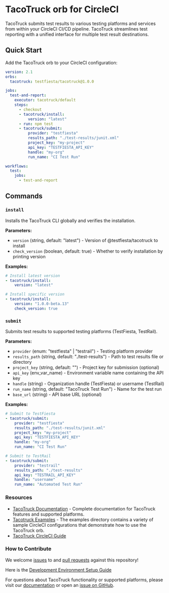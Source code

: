# TacoTruck orb for CircleCI

TacoTruck submits test results to various testing platforms and services from within your CircleCI CI/CD pipeline. TacoTruck streamlines test reporting with a unified interface for multiple test result destinations.

## Quick Start

Add the TacoTruck orb to your CircleCI configuration:

```yaml
version: 2.1
orbs:
  tacotruck: testfiesta/tacotruck@1.0.0

jobs:
  test-and-report:
    executor: tacotruck/default
    steps:
      - checkout
      - tacotruck/install:
          version: "latest"
      - run: npm test
      - tacotruck/submit:
          provider: "testfiesta"
          results_path: "./test-results/junit.xml"
          project_key: "my-project"
          api_key: "TESTFIESTA_API_KEY"
          handle: "my-org"
          run_name: "CI Test Run"

workflows:
  test:
    jobs:
      - test-and-report
```

## Commands

### `install`

Installs the TacoTruck CLI globally and verifies the installation.

**Parameters:**
- `version` (string, default: "latest") - Version of @testfiesta/tacotruck to install
- `check_version` (boolean, default: true) - Whether to verify installation by printing version

**Examples:**

```yaml
# Install latest version
- tacotruck/install:
    version: "latest"

# Install specific version
- tacotruck/install:
    version: "1.0.0-beta.13"
    check_version: true
```

### `submit`

Submits test results to supported testing platforms (TestFiesta, TestRail).

**Parameters:**
- `provider` (enum: "testfiesta" | "testrail") - Testing platform provider
- `results_path` (string, default: "./test-results") - Path to test results file or directory
- `project_key` (string, default: "") - Project key for submission (optional)
- `api_key` (env_var_name) - Environment variable name containing the API key
- `handle` (string) - Organization handle (TestFiesta) or username (TestRail)
- `run_name` (string, default: "TacoTruck Test Run") - Name for the test run
- `base_url` (string) - API base URL (optional)

**Examples:**

```yaml
# Submit to TestFiesta
- tacotruck/submit:
    provider: "testfiesta"
    results_path: "./test-results/junit.xml"
    project_key: "my-project"
    api_key: "TESTFIESTA_API_KEY"
    handle: "my-org"
    run_name: "CI Test Run"

# Submit to TestRail
- tacotruck/submit:
    provider: "testrail"
    results_path: "./test-results"
    api_key: "TESTRAIL_API_KEY"
    handle: "username"
    run_name: "Automated Test Run"
```

### Resources
- [TacoTruck Documentation](https://docs.testfiesta.com) - Complete documentation for TacoTruck features and supported platforms.
- [Tacotruck Examples](https://github.com/testfiesta/tacotruck-orb/tree/main/examples) - The examples directory contains a variety of sample CircleCI configurations that demonstrate how to use the TacoTruck orb.
 - [TacoTruck CircleCI Guide](https://docs.testfiesta.com/automation/ci-cd-integration/circleci)

### How to Contribute

We welcome [issues](https://github.com/testfiesta/tacotruck-orb/issues) to and [pull requests](https://github.com/testfiesta/tacotruck-orb/pulls) against this repository!

Here is the [Development Environment Setup Guide](./.github/development-guide.md)

For questions about TacoTruck functionality or supported platforms, please visit our [documentation](https://docs.testfiesta.com) or open an [issue on GitHub](https://github.com/testfiesta/tacotruck-orb/issues).
